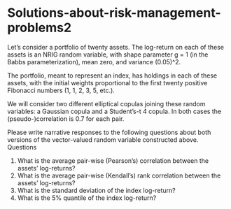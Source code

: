 # Solutions-about-risk-management-problems2

Let’s consider a portfolio of twenty assets. The log-return on each of these assets is an NRIG random variable, with shape parameter
g = 1 (in the Babbs parameterization), mean zero, and variance (0.05)^2.

The portfolio, meant to represent an index, has holdings in each of these assets, with the initial weights proportional to the first
twenty positive Fibonacci numbers (1, 1, 2, 3, 5, etc.).

We will consider two different elliptical copulas joining these random 
variables: a Gaussian copula and a Student’s-t 4 copula. In both cases the (pseudo-)correlation is 0.7 for each pair.

Please write narrative responses to the following questions about both versions of the vector-valued random variable constructed above.
Questions
1. What is the average pair-wise (Pearson’s) correlation between the assets’ log-returns? 
2. What is the average pair-wise (Kendall’s) rank correlation between the assets’ log-returns?
3. What is the standard deviation of the index log-return? 
4. What is the 5% quantile of the index log-return? 
